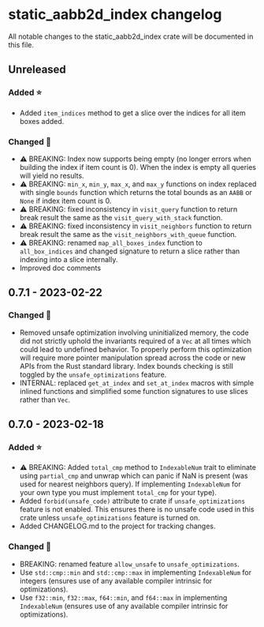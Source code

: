# static_aabb2d_index changelog

All notable changes to the static_aabb2d_index crate will be documented in this file.

## Unreleased

### Added ⭐

- Added `item_indices` method to get a slice over the indices for all item boxes added.

### Changed 🔧

- ⚠️ BREAKING: Index now supports being empty (no longer errors when building the index if item
  count is 0). When the index is empty all queries will yield no results.
- ⚠️ BREAKING: `min_x`, `min_y`, `max_x`, and `max_y` functions on index replaced with single
  `bounds` function which returns the total bounds as an `AABB` or `None` if index item count is 0.
- ⚠️ BREAKING: fixed inconsistency in `visit_query` function to return break result the same as the
  `visit_query_with_stack` function.
- ⚠️ BREAKING: fixed inconsistency in `visit_neighbors` function to return break result the same as
  the `visit_neighbors_with_queue` function.
- ⚠️ BREAKING: renamed `map_all_boxes_index` function to `all_box_indices` and changed signature to
  return a slice rather than indexing into a slice internally.
- Improved doc comments

## 0.7.1 - 2023-02-22

### Changed 🔧

- Removed unsafe optimization involving uninitialized memory, the code did not strictly uphold the
  invariants required of a `Vec` at all times which could lead to undefined behavior. To properly
  perform this optimization will require more pointer manipulation spread across the code or new
  APIs from the Rust standard library. Index bounds checking is still toggled by the
  `unsafe_optimizations` feature.
- INTERNAL: replaced `get_at_index` and `set_at_index` macros with simple inlined functions and
  simplified some function signatures to use slices rather than `Vec`.

## 0.7.0 - 2023-02-18

### Added ⭐

- ⚠️ BREAKING: Added `total_cmp` method to `IndexableNum` trait to eliminate using `partial_cmp` and
  unwrap which can panic if NaN is present (was used for nearest neighbors query). If implementing
  `IndexableNum` for your own type you must implement `total_cmp` for your type).
- Added `forbid(unsafe_code)` attribute to crate if `unsafe_optimizations` feature is not enabled.
  This ensures there is no unsafe code used in this crate unless `unsafe_optimizations` feature is
  turned on.
- Added CHANGELOG.md to the project for tracking changes.

### Changed 🔧

- BREAKING: renamed feature `allow_unsafe` to `unsafe_optimizations`.
- Use `std::cmp::min` and `std::cmp::max` in implementing `IndexableNum` for integers (ensures use
  of any available compiler intrinsic for optimizations).
- Use `f32::min`, `f32::max`, `f64::min`, and `f64::max` in implementing `IndexableNum` (ensures
  use of any available compiler intrinsic for optimizations).
